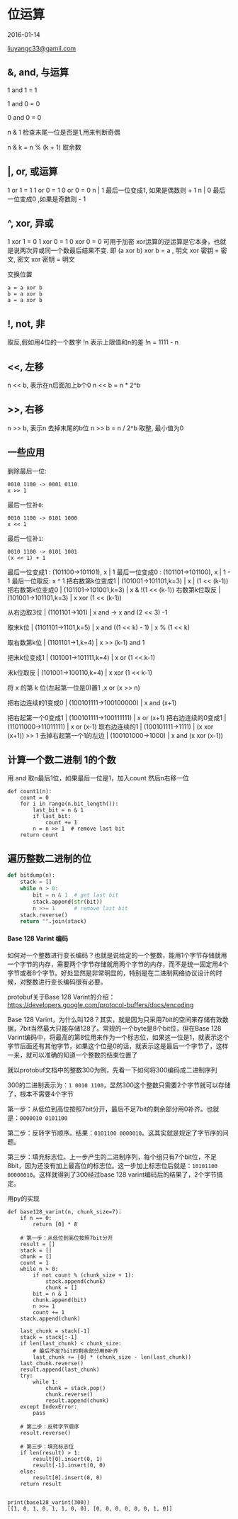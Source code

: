 # 位运算
2016-01-14

liuyangc33@gamil.com
## &, and, 与运算
1 and 1 = 1

1 and 0 = 0

0 and 0 = 0

n & 1 检查末尾一位是否是1,用来判断奇偶

n & k = n % (k + 1)  取余数


## |, or, 或运算
1 or 1 = 1
1 or 0 = 1
0 or 0 = 0
n | 1 最后一位变成1, 如果是偶数则 + 1
n | 0 最后一位变成0 ,如果是奇数则 - 1

## ^, xor, 异或
1 xor 1 = 0
1 xor 0 = 1
0 xor 0 = 0
可用于加密
xor运算的逆运算是它本身，也就是说两次异或同一个数最后结果不变. 即 (a xor b) xor b = a
, 明文 xor 密钥 = 密文, 密文 xor 密钥 = 明文

交换位置
```
a = a xor b
b = a xor b
a = a xor b
```

## !, not, 非
取反,假如用4位的一个数字
!n 表示上限值和n的差 !n = 1111 - n


## <<, 左移
n << b, 表示在n后面加上b个0
n << b = n * 2^b

## >>, 右移
n >> b, 表示n 去掉末尾的b位
n >> b = n / 2^b 取整, 最小值为0

## 一些应用
删除最后一位:
```
0010 1100 -> 0001 0110
x >> 1  
```
最后一位补`0`:
```
0010 1100 -> 0101 1000
x << 1
```
最后一位补`1`:
```
0010 1100 -> 0101 1001
(x << 1) + 1
```
最后一位变成1 : (101100->101101),  x | 1
最后一位变成0 : (101101->101100), x | 1 - 1
最后一位取反:  x ^ 1
把右数第k位变成1      | (101001->101101,k=3)      | x | (1 << (k-1))
把右数第k位变成0      | (101101->101001,k=3)      | x & !(1 << (k-1))
右数第k位取反         | (101001->101101,k=3)      | x xor (1 << (k-1))

从右边取3位             | (1101101->101)            | x and -> x and (2 << 3) -1

取末k位               | (1101101->1101,k=5)       | x and ((1 << k) - 1) | x % (1 << k)

取右数第k位           | (1101101->1,k=4)          | x >> (k-1) and 1

把末k位变成1          | (101001->101111,k=4)      | x or (1 << k-1)

末k位取反             | (101001->100110,k=4)      | x xor (1 << k-1)

将 x 的第 k 位(左起第一位是0)置1 ,x or (x >> n)

把右边连续的1变成0    | (100101111->100100000)    | x and (x+1)

把右起第一个0变成1    | (100101111->100111111)    | x or (x+1)
把右边连续的0变成1    | (11011000->11011111)      | x or (x-1)
取右边连续的1         | (100101111->1111)         | (x xor (x+1)) >> 1
去掉右起第一个1的左边 | (100101000->1000)         | x and (x xor (x-1))

## 计算一个数二进制 1的个数
用 and 取n最后1位，如果最后一位是1，加入count 然后n右移一位
```
def count1(n):
    count = 0
    for i in range(n.bit_length()):
        last_bit = n & 1
        if last_bit:
            count += 1
        n = n >> 1  # remove last bit
    return count
```
## 遍历整数二进制的位
```python
def bitdump(n):
    stack = []
    while n > 0:
        bit = n & 1  # get last bit
        stack.append(str(bit))
        n >>= 1      # remove last bit 
    stack.reverse()
    return "".join(stack)
```
#### Base 128 Varint 编码
如何对一个整数进行变长编码？也就是说给定的一个整数，能用1个字节存储就用一个字节的内存，需要两个字节存储就用两个字节的内存，而不是统一固定用4个字节或者8个字节。好处显然是非常明显的，特别是在二进制网络协议设计的时候，对整数进行变长编码很有必要。

protobuf关于Base 128 Varint的介绍：https://developers.google.com/protocol-buffers/docs/encoding

Base 128 Varint，为什么叫128？其实，就是因为只采用7bit的空间来存储有效数据，7bit当然最大只能存储128了。常规的一个byte是8个bit位，但在Base 128 Varint编码中，将最高的第8位用来作为一个标志位，如果这一位是1，就表示这个字节后面还有其他字节，如果这个位是0的话，就表示这是最后一个字节了，这样一来，就可以准确的知道一个整数的结束位置了

就以protobuf文档中的整数300为例，先看一下如何将300编码成二进制序列

300的二进制表示为：`1 0010 1100`，显然300这个整数只需要2个字节就可以存储了，根本不需要4个字节

第一步：从低位到高位按照7bit分开，最后不足7bit的剩余部分用0补齐。也就是：`0000010 0101100`

第二步：反转字节顺序。结果：`0101100 0000010`。这其实就是规定了字节序的问题。

第三步：填充标志位。上一步产生的二进制序列，每个组只有7个bit位，不足8bit，因为还没有加上最高位的标志位。这一步加上标志位后就是：`10101100 00000010`。这样就得到了300经过base 128 varint编码后的结果了，2个字节搞定。

用py的实现
```
def base128_varint(n, chunk_size=7):
    if n == 0:
        return [0] * 8
        
    # 第一步：从低位到高位按照7bit分开
    result = []
    stack = []
    chunk = []
    count = 1
    while n > 0:
        if not count % (chunk_size + 1):
            stack.append(chunk)
            chunk = []
        bit = n & 1
        chunk.append(bit)
        n >>= 1
        count += 1
    stack.append(chunk)

    last_chunk = stack[-1]
    stack = stack[:-1]
    if len(last_chunk) < chunk_size:
        # 最后不足7bit的剩余部分用0补齐
        last_chunk += [0] * (chunk_size - len(last_chunk))
    last_chunk.reverse()
    result.append(last_chunk)
    try:
        while 1:
            chunk = stack.pop()
            chunk.reverse()
            result.append(chunk)
    except IndexError:
        pass
        
    # 第二步：反转字节顺序
    result.reverse()
    
    # 第三步：填充标志位
    if len(result) > 1:
        result[0].insert(0, 1)
        result[-1].insert(0, 0)
    else:
        result[0].insert(0, 0)
    return result


print(base128_varint(300))
[[1, 0, 1, 0, 1, 1, 0, 0], [0, 0, 0, 0, 0, 0, 1, 0]]
```
